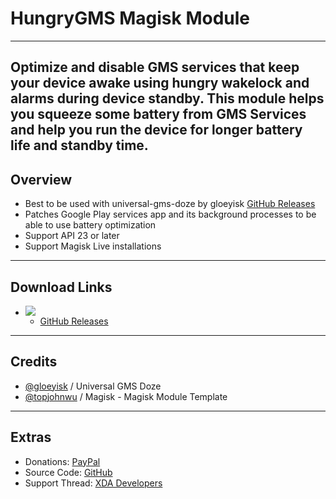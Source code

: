 # HungryGMS Magisk Module
---
Optimize and disable GMS services that keep your device awake using hungry wakelock and alarms during device standby.
This module helps you squeeze some battery from GMS Services and help you run the device for longer battery life and standby time.
---
## Overview
- Best to be used with universal-gms-doze by gloeyisk [GitHub Releases](https://m)
- Patches Google Play services app and its background processes to be able to use battery optimization
- Support API 23 or later
- Support Magisk Live installations

---
## Download Links
- <img src="https://img.shields.io/badge/status:-available-green" />

  - [GitHub Releases](https://hhd)

---
## Credits
- [@gloeyisk](https://github.com/gloeyisk) / Universal GMS Doze
- [@topjohnwu](https://github.com/topjohnwu) / Magisk - Magisk Module Template

---
## Extras
- Donations: [PayPal](https://paypal.me/inpilankar)
- Source Code: [GitHub](https://github.com/varunpilankar/magisk-module-hungryGMS)
- Support Thread: [XDA Developers](https://forum.xda-developers.com/apps/magisk/magisk-module-hungryGMS)
